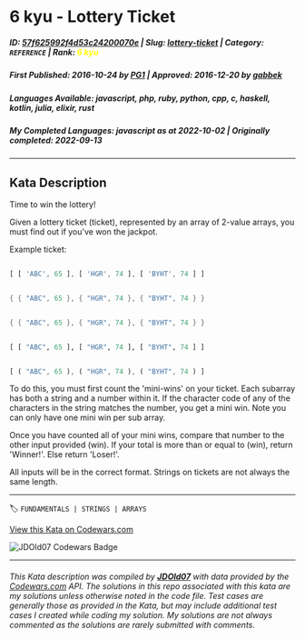 # 6 kyu - Lottery Ticket

##### **ID**: [57f625992f4d53c24200070e](https://www.codewars.com/kata/57f625992f4d53c24200070e) | **Slug**: [lottery-ticket](https://www.codewars.com/kata/57f625992f4d53c24200070e) | **Category**: `REFERENCE` | **Rank**: <span style="color:yellow">6 kyu</span>

##### **First Published**: 2016-10-24 ***by*** [PG1](https://www.codewars.com/users/PG1) | **Approved**: 2016-12-20 ***by*** [gabbek](https://www.codewars.com/users/gabbek)

##### **Languages Available**: javascript, php, ruby, python, cpp, c, haskell, kotlin, julia, elixir, rust

##### **My Completed Languages**: javascript ***as at*** 2022-10-02 | **Originally completed**: 2022-09-13

---

## Kata Description


Time to win the lottery!



Given a lottery ticket (ticket), represented by an array of 2-value arrays, you must find out if you've won the jackpot. 



Example ticket:



```javascript

[ [ 'ABC', 65 ], [ 'HGR', 74 ], [ 'BYHT', 74 ] ]

```

```cpp

{ { "ABC", 65 }, { "HGR", 74 }, { "BYHT", 74 } }

```

```c

{ { "ABC", 65 }, { "HGR", 74 }, { "BYHT", 74 } }

```

```julia

[ [ "ABC", 65 ], [ "HGR", 74 ], [ "BYHT", 74 ] ]

```

```rust

[ ( "ABC", 65 ), ( "HGR", 74 ), ( "BYHT", 74 ) ]

```



To do this, you must first count the 'mini-wins' on your ticket.  Each subarray has both a string and a number within it. If the character code of any of the characters in the string matches the number, you get a mini win. Note you can only have one mini win per sub array.



Once you have counted all of your mini wins, compare that number to the other input provided (win). If your total is more than or equal to (win), return 'Winner!'. Else return 'Loser!'.



All inputs will be in the correct format. Strings on tickets are not always the same length.







---


🏷 `FUNDAMENTALS | STRINGS | ARRAYS`


[View this Kata on Codewars.com](https://www.codewars.com/kata/57f625992f4d53c24200070e)

![](https://www.codewars.com/users/jdold07/badges/large "JDOld07 Codewars Badge")

---

###### *This Kata description was compiled by [**JDOld07**](https://tpstech.dev) with data provided by the [Codewars.com](https://www.codewars.com) API.  The solutions in this repo associated with this kata are my solutions unless otherwise noted in the code file.  Test cases are generally those as provided in the Kata, but may include additional test cases I created while coding my solution.  My solutions are not always commented as the solutions are rarely submitted with comments.*
